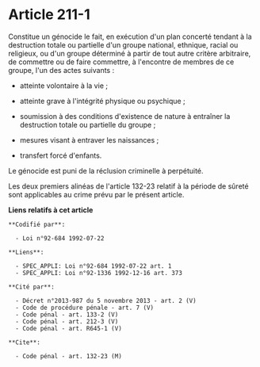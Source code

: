 # Article 211-1

Constitue un génocide le fait, en exécution d'un plan concerté tendant à la destruction totale ou partielle d'un groupe
national, ethnique, racial ou religieux, ou d'un groupe déterminé à partir de tout autre critère arbitraire, de commettre ou
de faire commettre, à l'encontre de membres de ce groupe, l'un des actes suivants :

- atteinte volontaire à la vie ;

- atteinte grave à l'intégrité physique ou psychique ;

- soumission à des conditions d'existence de nature à entraîner la destruction totale ou partielle du groupe ;

- mesures visant à entraver les naissances ;

- transfert forcé d'enfants.

Le génocide est puni de la réclusion criminelle à perpétuité.

Les deux premiers alinéas de l'article 132-23 relatif à la période de sûreté sont applicables au crime prévu par le présent
article.

**Liens relatifs à cet article**

	**Codifié par**:

	  - Loi n°92-684 1992-07-22

	**Liens**:

	  - SPEC_APPLI: Loi n°92-684 1992-07-22 art. 1
	  - SPEC_APPLI: Loi n°92-1336 1992-12-16 art. 373

	**Cité par**:

	  - Décret n°2013-987 du 5 novembre 2013 - art. 2 (V)
	  - Code de procédure pénale - art. 7 (V)
	  - Code pénal - art. 133-2 (V)
	  - Code pénal - art. 212-3 (V)
	  - Code pénal - art. R645-1 (V)

	**Cite**:

	  - Code pénal - art. 132-23 (M)
